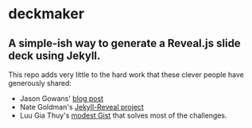 # deckmaker

## A simple-ish way to generate a Reveal.js slide deck using Jekyll.

This repo adds very little to the hard work that these clever people have generously shared:

- Jason Gowans' [blog post](https://medium.com/aerobatic-blog/building-a-reveal-js-presentation-with-jekyll-collections-52bcdba4114a)
- Nate Goldman's [Jekyll-Reveal project](https://github.com/ungoldman/jekyll-reveal)
- Luu Gia Thuy's [modest Gist](https://gist.github.com/luugiathuy/c07ac5608addadb642e5) that solves most of the challenges.
